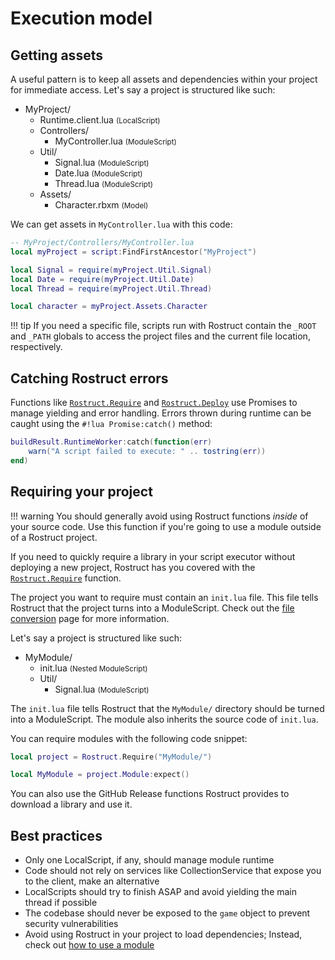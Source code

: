 # Execution model

## Getting assets

A useful pattern is to keep all assets and dependencies within your project for immediate access. Let's say a project is structured like such:

* MyProject/
	* Runtime.client.lua <small>(LocalScript)</small>
	* Controllers/
		* MyController.lua <small>(ModuleScript)</small>
	* Util/
		* Signal.lua <small>(ModuleScript)</small>
		* Date.lua <small>(ModuleScript)</small>
		* Thread.lua <small>(ModuleScript)</small>
	* Assets/
		* Character.rbxm <small>(Model)</small>

We can get assets in `MyController.lua` with this code:

```lua
-- MyProject/Controllers/MyController.lua
local myProject = script:FindFirstAncestor("MyProject")

local Signal = require(myProject.Util.Signal)
local Date = require(myProject.Util.Date)
local Thread = require(myProject.Util.Thread)

local character = myProject.Assets.Character
```

!!! tip
	If you need a specific file, scripts run with Rostruct contain the `_ROOT` and `_PATH` globals to access the project files and the current file location, respectively.

## Catching Rostruct errors

Functions like [`Rostruct.Require`](../api-reference/functions.md#require) and [`Rostruct.Deploy`](../api-reference/functions.md#deploy) use Promises to manage yielding and error handling. Errors thrown during runtime can be caught using the `#!lua Promise:catch()` method:

```lua
buildResult.RuntimeWorker:catch(function(err)
	warn("A script failed to execute: " .. tostring(err))
end)
```

## Requiring your project

!!! warning
	You should generally avoid using Rostruct functions *inside* of your source code. Use this function if you're going to use a module outside of a Rostruct project.

If you need to quickly require a library in your script executor without deploying a new project, Rostruct has you covered with the [`Rostruct.Require`](../api-reference/functions.md#require) function.

The project you want to require must contain an `init.lua` file. This file tells Rostruct that the project turns into a ModuleScript. Check out the [file conversion](../api-reference/file-conversion.md) page for more information.

Let's say a project is structured like such:

* MyModule/
	* init.lua <small>(Nested ModuleScript)</small>
	* Util/
		* Signal.lua <small>(ModuleScript)</small>

The `init.lua` file tells Rostruct that the `MyModule/` directory should be turned into a ModuleScript. The module also inherits the source code of `init.lua`.

You can require modules with the following code snippet:

```lua
local project = Rostruct.Require("MyModule/")

local MyModule = project.Module:expect()
```

You can also use the GitHub Release functions Rostruct provides to download a library and use it.

## Best practices

* Only one LocalScript, if any, should manage module runtime
* Code should not rely on services like CollectionService that expose you to the client, make an alternative
* LocalScripts should try to finish ASAP and avoid yielding the main thread if possible
* The codebase should never be exposed to the `game` object to prevent security vulnerabilities
* Avoid using Rostruct in your project to load dependencies; Instead, check out [how to use a module](using-other-projects.md)
